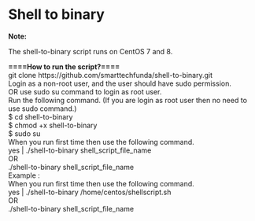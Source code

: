 # Shell to binary
<b> 
  Note:
  </b>

<p>
The shell-to-binary script runs on CentOS 7 and 8.
<p/>
<b> ====How to run the script?==== </b> <br />
git clone https://github.com/smarttechfunda/shell-to-binary.git <br />
Login as a non-root user, and the user should have sudo permission.<br />
OR use sudo su command to login as root user. <br />
Run the following command. (If you are login as root user then no need to use sudo command.)<br />
$ cd shell-to-binary <br />
$ chmod +x shell-to-binary <br />  
$ sudo su <br />  
When you run first time then use the following command.<br />
yes | ./shell-to-binary shell_script_file_name <br />
OR <br />
./shell-to-binary shell_script_file_name <br />
Example : <br />
When you run first time then use the following command.<br />
yes | ./shell-to-binary /home/centos/shellscript.sh <br />
OR <br />
./shell-to-binary shell_script_file_name <br />

</p>
